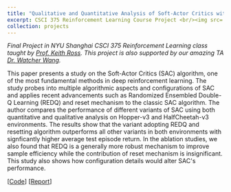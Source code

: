 ```yaml
---
title: "Qualitative and Quantitative Analysis of Soft-Actor Critics with REDQ and Reset Mechanism"
excerpt: CSCI 375 Reinforcement Learning Course Project <br/><img src='/images/rl-sac-project.png'>
collection: projects
---
```


*Final Project in NYU Shanghai CSCI 375 Reinforcement Learning class taught by [Prof. Keith Ross](https://sites.google.com/nyu.edu/keithross/home?authuser=0). This project is also supported by our amazing TA [Dr. Watcher Wang](https://watchernyu.github.io/me/).*

This paper presents a study on the Soft-Actor Critics (SAC) algorithm, one of the most fundamental methods in deep reinforcement learning. The study probes into multiple algorithmic aspects and configurations of SAC and applies recent advancements such as Randomized Ensembled Double-Q Learning (REDQ) and reset mechanism to the classic SAC algorithm. The author compares the performance of different variants of SAC using both quantitative and qualitative analysis on Hopper-v3 and HalfCheetah-v3 environments. The results show that the variant adopting REDQ and resetting algorithm outperforms all other variants in both environments with signficantly higher average test episode return. In the ablation studies, we also found that REDQ is a generally more robust mechanism to improve sample efficiency while the contribution of reset mechanism is insignificant. This study also shows how configuration details would alter SAC's performance.

[[Code](https://github.com/BaleChen/rl-final-project)] [[Report](https://github.com/BaleChen/rl-final-project/blob/main/Bale_Chen_RL_Final_Project_Report.pdf)]